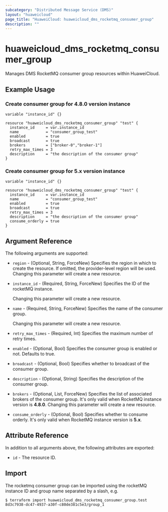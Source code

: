 ```yaml
---
subcategory: "Distributed Message Service (DMS)"
layout: "huaweicloud"
page_title: "HuaweiCloud: huaweicloud_dms_rocketmq_consumer_group"
description: ""
---
```


# huaweicloud_dms_rocketmq_consumer_group

Manages DMS RocketMQ consumer group resources within HuaweiCloud.

## Example Usage

### Create consumer group for 4.8.0 version instance

```hcl
variable "instance_id" {}

resource "huaweicloud_dms_rocketmq_consumer_group" "test" {
  instance_id     = var.instance_id
  name            = "consumer_group_test"
  enabled         = true
  broadcast       = true
  brokers         = ["broker-0","broker-1"]
  retry_max_times = 3
  description     = "the description of the consumer group"
}
```

### Create consumer group for 5.x version instance

```hcl
variable "instance_id" {}

resource "huaweicloud_dms_rocketmq_consumer_group" "test" {
  instance_id     = var.instance_id
  name            = "consumer_group_test"
  enabled         = true
  broadcast       = true
  retry_max_times = 3
  description     = "the description of the consumer group"
  consume_orderly = true
}
```

## Argument Reference

The following arguments are supported:

* `region` - (Optional, String, ForceNew) Specifies the region in which to create the resource.
  If omitted, the provider-level region will be used. Changing this parameter will create a new resource.

* `instance_id` - (Required, String, ForceNew) Specifies the ID of the rocketMQ instance.

  Changing this parameter will create a new resource.

* `name` - (Required, String, ForceNew) Specifies the name of the consumer group.

  Changing this parameter will create a new resource.

* `retry_max_times` - (Required, Int) Specifies the maximum number of retry times.

* `enabled` - (Optional, Bool) Specifies the consumer group is enabled or not. Defaults to true.

* `broadcast` - (Optional, Bool) Specifies whether to broadcast of the consumer group.

* `description` - (Optional, String) Specifies the description of the consumer group.

* `brokers` - (Optional, List, ForceNew) Specifies the list of associated brokers of the consumer group.
  It's only valid when RocketMQ instance version is **4.8.0**.
  Changing this parameter will create a new resource.

* `consume_orderly` - (Optional, Bool) Specifies whether to consume orderly.
  It's only valid when RocketMQ instance version is **5.x**.

## Attribute Reference

In addition to all arguments above, the following attributes are exported:

* `id` - The resource ID.

## Import

The rocketmq consumer group can be imported using the rocketMQ instance ID and group name separated by a slash, e.g.

```
$ terraform import huaweicloud_dms_rocketmq_consumer_group.test 8d3c7938-dc47-4937-a30f-c80de381c5e3/group_1
```

